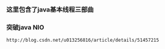 ### 这里包含了java基本线程三部曲
### 突破java NIO
```
http://blog.csdn.net/u013256816/article/details/51457215
```